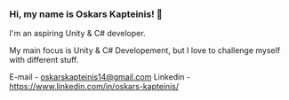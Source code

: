 ### Hi, my name is Oskars Kapteinis! 👋 

I'm an aspiring Unity & C# developer.

My main focus is Unity & C# Developement, but I love to challenge myself with different stuff.

E-mail - oskarskapteinis14@gmail.com
Linkedin - https://www.linkedin.com/in/oskars-kapteinis/



<!--
**Odze/Odze** is a ✨ _special_ ✨ repository because its `README.md` (this file) appears on your GitHub profile.

Here are some ideas to get you started:

- 🔭 I’m currently working on ...
- 🌱 I’m currently learning ...
- 👯 I’m looking to collaborate on ...
- 🤔 I’m looking for help with ...
- 💬 Ask me about ...
- 📫 How to reach me: ...
- 😄 Pronouns: ...
- ⚡ Fun fact: ...
-->
